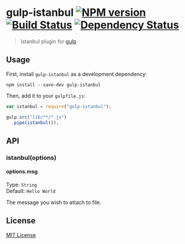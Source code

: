 # gulp-istanbul [![NPM version][npm-image]][npm-url] [![Build Status][travis-image]][travis-url] [![Dependency Status][depstat-image]][depstat-url]

> istanbul plugin for [gulp](https://github.com/wearefractal/gulp)

## Usage

First, install `gulp-istanbul` as a development dependency:

```shell
npm install --save-dev gulp-istanbul
```

Then, add it to your `gulpfile.js`:

```javascript
var istanbul = require("gulp-istanbul");

gulp.src("lib/**/*.js")
  .pipe(istanbul());
```

## API

### istanbul(options)

#### options.msg
Type: `String`  
Default: `Hello World`

The message you wish to attach to file.


## License

[MIT License](http://en.wikipedia.org/wiki/MIT_License)

[npm-url]: https://npmjs.org/package/gulp-istanbul
[npm-image]: https://badge.fury.io/js/gulp-istanbul.png

[travis-url]: http://travis-ci.org/SBoudrias/gulp-istanbul
[travis-image]: https://secure.travis-ci.org/SBoudrias/gulp-istanbul.png?branch=master

[depstat-url]: https://david-dm.org/SBoudrias/gulp-istanbul
[depstat-image]: https://david-dm.org/SBoudrias/gulp-istanbul.png
